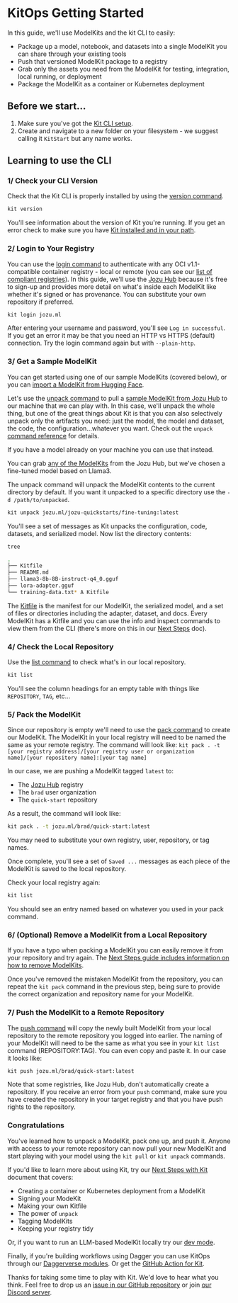 <script setup>
import vGaTrack from '@theme/directives/ga'
</script>

# KitOps Getting Started

In this guide, we'll use ModelKits and the kit CLI to easily:
* Package up a model, notebook, and datasets into a single ModelKit you can share through your existing tools
* Push that versioned ModelKit package to a registry
* Grab only the assets you need from the ModelKit for testing, integration, local running, or deployment
* Package the ModelKit as a container or Kubernetes deployment

## Before we start...

1. Make sure you've got the [Kit CLI setup](../cli/installation/).
2. Create and navigate to a new folder on your filesystem - we suggest calling it `KitStart` but any name works.

## Learning to use the CLI

### 1/ Check your CLI Version

Check that the Kit CLI is properly installed by using the [version command](../cli/cli-reference/#kit-version).

```sh
kit version
```

You'll see information about the version of Kit you're running. If you get an error check to make sure you have [Kit installed and in your path](../cli/installation/).

### 2/ Login to Your Registry

You can use the [login command](../cli/cli-reference/#kit-login) to authenticate with any OCI v1.1-compatible container registry - local or remote (you can see our [list of compliant registries](../modelkit/compatibility/)). In this guide, we'll use the [Jozu Hub](https://jozu.ml/) because it's free to sign-up and provides more detail on what's inside each ModelKit like whether it's signed or has provenance. You can substitute your own repository if preferred.

```sh
kit login jozu.ml
```

After entering your username and password, you'll see `Log in successful`. If you get an error it may be that you need an HTTP vs HTTPS (default) connection. Try the login command again but with `--plain-http`.

### 3/ Get a Sample ModelKit

You can get started using one of our sample ModelKits (covered below), or you can [import a ModelKit from Hugging Face](../hf-import/).

Let's use the [unpack command](../cli/cli-reference/#kit-unpack) to pull a [sample ModelKit from Jozu Hub](https://jozu.ml/organization/jozu-quickstarts) to our machine that we can play with. In this case, we'll unpack the whole thing, but one of the great things about Kit is that you can also selectively unpack only the artifacts you need: just the model, the model and dataset, the code, the configuration...whatever you want. Check out the `unpack` [command reference](../cli/cli-reference/#kit-unpack) for details.

If you have a model already on your machine you can use that instead.

You can grab <a href="https://jozu.ml/browse"
  v-ga-track="{
    category: 'link',
    label: 'grab any of the ModelKits',
    location: 'docs/get-started'
  }">any of the ModelKits</a> from the Jozu Hub, but we've chosen a fine-tuned model based on Llama3.

The unpack command will unpack the ModelKit contents to the current directory by default. If you want it unpacked to a specific directory use the `-d /path/to/unpacked`.

```sh
kit unpack jozu.ml/jozu-quickstarts/fine-tuning:latest
```

You'll see a set of messages as Kit unpacks the configuration, code, datasets, and serialized model. Now list the directory contents:

```sh
tree

.
├── Kitfile
├── README.md
├── llama3-8b-8B-instruct-q4_0.gguf
├── lora-adapter.gguf
└── training-data.txt* A Kitfile
```

The [Kitfile](../kitfile/kf-overview/) is the manifest for our ModelKit, the serialized model, and a set of files or directories including the adapter, dataset, and docs. Every ModelKit has a Kitfile and you can use the info and inspect commands to view them from the CLI (there's more on this in our [Next Steps](../next-steps/) doc).

### 4/ Check the Local Repository

Use the [list command](../cli/cli-reference/#kit-list) to check what's in our local repository.

```sh
kit list
```

You'll see the column headings for an empty table with things like `REPOSITORY`, `TAG`, etc...

### 5/ Pack the ModelKit

Since our repository is empty we'll need to use the [pack command](../cli/cli-reference/#kit-pack) to create our ModelKit. The ModelKit in your local registry will need to be named the same as your remote registry. The command will look like: `kit pack . -t [your registry address]/[your registry user or organization name]/[your repository name]:[your tag name]`

In our case, we are pushing a ModelKit tagged `latest` to:
* The [Jozu Hub](https://jozu.ml/) registry
* The `brad` user organization
* The `quick-start` repository

As a result, the command will look like:

```sh
kit pack . -t jozu.ml/brad/quick-start:latest
```

You may need to substitute your own registry, user, repository, or tag names.

Once complete, you'll see a set of `Saved ...` messages as each piece of the ModelKit is saved to the local repository.

Check your local registry again:

```sh
kit list
```

You should see an entry named based on whatever you used in your pack command.

### 6/ (Optional) Remove a ModelKit from a Local Repository

If you have a typo when packing a ModelKit you can easily remove it from your repository and try again. The [Next Steps guide includes information on how to remove ModelKits](../next-steps/#remove-command).

Once you've removed the mistaken ModelKit from the repository, you can repeat the `kit pack` command in the previous step, being sure to provide the correct organization and repository name for your ModelKit.

### 7/ Push the ModelKit to a Remote Repository

The [push command](../cli/cli-reference/#kit-push) will copy the newly built ModelKit from your local repository to the remote repository you logged into earlier. The naming of your ModelKit will need to be the same as what you see in your `kit list` command (REPOSITORY:TAG). You can even copy and paste it. In our case it looks like:

```sh
kit push jozu.ml/brad/quick-start:latest
```

Note that some registries, like Jozu Hub, don't automatically create a repository. If you receive an error from your `push` command, make sure you have created the repository in your target registry and that you have push rights to the repository.

### Congratulations

You've learned how to unpack a ModelKit, pack one up, and push it. Anyone with access to your remote repository can now pull your new ModelKit and start playing with your model using the `kit pull` or `kit unpack` commands.

If you'd like to learn more about using Kit, try our [Next Steps with Kit](../next-steps/) document that covers:
* Creating a container or Kubernetes deployment from a ModelKit
* Signing your ModeKit
* Making your own Kitfile
* The power of `unpack`
* Tagging ModelKits
* Keeping your registry tidy

Or, if you want to run an LLM-based ModelKit locally try our [dev mode](../dev-mode/).

Finally, if you're building workflows using Dagger you can use KitOps through our [Daggerverse modules](https://daggerverse.dev/mod/github.com/jozu-ai/daggerverse/kit). Or get the [GitHub Action for Kit](https://github.com/marketplace/actions/setup-kit-cli).

Thanks for taking some time to play with Kit. We'd love to hear what you think. Feel free to drop us an [issue in our GitHub repository](https://github.com/jozu-ai/kitops/issues) or join [our Discord server](https://discord.gg/Tapeh8agYy).
